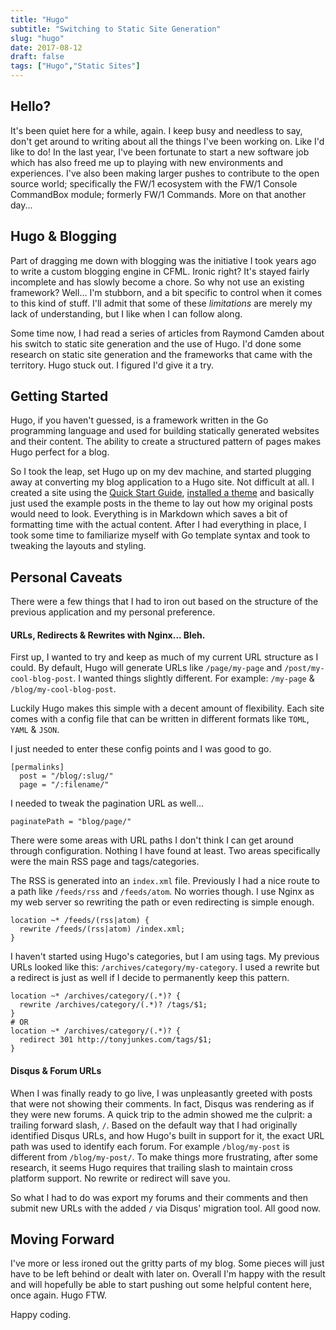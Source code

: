 ```yaml
---
title: "Hugo"
subtitle: "Switching to Static Site Generation"
slug: "hugo"
date: 2017-08-12
draft: false
tags: ["Hugo","Static Sites"]
---
```


## Hello?

It's been quiet here for a while, again. I keep busy and needless to say, don't get around to writing about all the things I've been working on. Like I'd like to do! In the last year, I've been fortunate to start a new software job which has also freed me up to playing with new environments and experiences. I've also been making larger pushes to contribute to the open source world; specifically the FW/1 ecosystem with the FW/1 Console CommandBox module; formerly FW/1 Commands. More on that another day...

## Hugo &amp; Blogging

Part of dragging me down with blogging was the initiative I took years ago to write a custom blogging engine in CFML. Ironic right? It's stayed fairly incomplete and has slowly become a chore. So why not use an existing framework? Well... I'm stubborn, and a bit specific to control when it comes to this kind of stuff. I'll admit that some of these _limitations_ are merely my lack of understanding, but I like when I can follow along.

Some time now, I had read a series of articles from Raymond Camden about his switch to static site generation and the use of Hugo. I'd done some research on static site generation and the frameworks that came with the territory. Hugo stuck out. I figured I'd give it a try. 

## Getting Started

Hugo, if you haven't guessed, is a framework written in the Go programming language and used for building statically generated websites and their content. The ability to create a structured pattern of pages makes Hugo perfect for a blog.

So I took the leap, set Hugo up on my dev machine, and started plugging away at converting my blog application to a Hugo site. Not difficult at all. I created a site using the [Quick Start Guide](https://gohugo.io/getting-started/quick-start/), [installed a theme](https://themes.gohugo.io/) and basically just used the example posts in the theme to lay out how my original posts would need to look. Everything is in Markdown which saves a bit of formatting time with the actual content. After I had everything in place, I took some time to familiarize myself with Go template syntax and took to tweaking the layouts and styling.

## Personal Caveats

There were a few things that I had to iron out based on the structure of the previous application and my personal preference.

#### URLs, Redirects &amp; Rewrites with Nginx... Bleh.

First up, I wanted to try and keep as much of my current URL structure as I could. By default, Hugo will generate URLs like `/page/my-page` and `/post/my-cool-blog-post`. I wanted things slightly different. For example: `/my-page` & `/blog/my-cool-blog-post`.

Luckily Hugo makes this simple with a decent amount of flexibility. Each site comes with a config file that can be written in different formats like `TOML`, `YAML` &amp; `JSON`.

I just needed to enter these config points and I was good to go.

```
[permalinks]
  post = "/blog/:slug/"
  page = "/:filename/"
```

I needed to tweak the pagination URL as well...

```
paginatePath = "blog/page/"
```

There were some areas with URL paths I don't think I can get around through configuration. Nothing I have found at least. Two areas specifically were the main RSS page and tags/categories.

The RSS is generated into an `index.xml` file. Previously I had a nice route to a path like `/feeds/rss` and `/feeds/atom`. No worries though. I use Nginx as my web server so rewriting the path or even redirecting is simple enough.

```
location ~* /feeds/(rss|atom) {
  rewrite /feeds/(rss|atom) /index.xml;
}
```

I haven't started using Hugo's categories, but I am using tags. My previous URLs looked like this: `/archives/category/my-category`. I used a rewrite but a redirect is just as well if I decide to permanently keep this pattern.

```
location ~* /archives/category/(.*)? {
  rewrite /archives/category/(.*)? /tags/$1;
}
# OR
location ~* /archives/category/(.*)? {
  redirect 301 http://tonyjunkes.com/tags/$1;
}
```

#### Disqus &amp; Forum URLs

When I was finally ready to go live, I was unpleasantly greeted with posts that were not showing their comments. In fact, Disqus was rendering as if they were new forums. A quick trip to the admin showed me the culprit: a trailing forward slash, `/`. Based on the default way that I had originally identified Disqus URLs, and how Hugo's built in support for it, the exact URL path was used to identify each forum. For example `/blog/my-post` is different from `/blog/my-post/`. To make things more frustrating, after some research, it seems Hugo requires that trailing slash to maintain cross platform support. No rewrite or redirect will save you.

So what I had to do was export my forums and their comments and then submit new URLs with the added `/` via Disqus' migration tool. All good now.

## Moving Forward

I've more or less ironed out the gritty parts of my blog. Some pieces will just have to be left behind or dealt with later on. Overall I'm happy with the result and will hopefully be able to start pushing out some helpful content here, once again. Hugo FTW.

Happy coding.